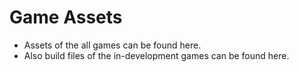 # Game Assets
- Assets of the all games can be found here.
- Also build files of the in-development games can be found here.

